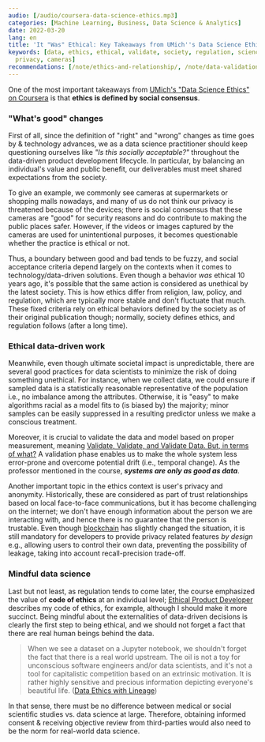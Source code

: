 ```yaml
---
audio: [/audio/coursera-data-science-ethics.mp3]
categories: [Machine Learning, Business, Data Science & Analytics]
date: 2022-03-20
lang: en
title: 'It "Was" Ethical: Key Takeaways from UMich''s Data Science Ethics Course'
keywords: [data, ethics, ethical, validate, society, regulation, science, driven,
  privacy, cameras]
recommendations: [/note/ethics-and-relationship/, /note/data-validation/, /note/airflow-lineage/]
---
```


One of the most important takeaways from [UMich's "Data Science Ethics" on Coursera](https://www.coursera.org/learn/data-science-ethics/) is that **ethics is defined by social consensus**.

### "What's good" changes

First of all, since the definition of "right" and "wrong" changes as time goes by & technology advances, we as a data science practitioner should keep questioning ourselves like *"Is this socially acceptable?"* throughout the data-driven product development lifecycle. In particular, by balancing an individual's value and public benefit, our deliverables must meet shared expectations from the society.

To give an example, we commonly see cameras at supermarkets or shopping malls nowadays, and many of us do not think our privacy is threatened because of the devices; there is social consensus that these cameras are "good" for security reasons and do contribute to making the public places safer. However, if the videos or images captured by the cameras are used for unintentional purposes, it becomes questionable whether the practice is ethical or not.

Thus, a boundary between good and bad tends to be fuzzy, and social acceptance criteria depend largely on the contexts when it comes to technology/data-driven solutions. Even though a behavior *was* ethical 10 years ago, it's possible that the same action is considered as unethical by the latest society. This is how ethics differ from religion, law, policy, and regulation, which are typically more stable and don't fluctuate that much. These fixed criteria rely on ethical behaviors defined by the society as of their original publication though; normally, society defines ethics, and regulation follows (after a long time).

### Ethical data-driven work

Meanwhile, even though ultimate societal impact is unpredictable, there are several good practices for data scientists to minimize the risk of doing something unethical. For instance, when we collect data, we could ensure if sampled data is a statistically reasonable representative of the population i.e., no imbalance among the attributes. Otherwise, it is "easy" to make algorithms racial as a model fits to (is biased by) the majority; minor samples can be easily suppressed in a resulting predictor unless we make a conscious treatment.

Moreover, it is crucial to validate the data and model based on proper measurement, meaning [Validate, Validate, and Validate Data. But, in terms of what?](/note/data-validation/) A validation phase enables us to make the whole system less error-prone and overcome potential drift (i.e., temporal change). As the professor mentioned in the course, ***systems are only as good as data***.

Another important topic in the ethics context is user's privacy and anonymity. Historically, these are considered as part of trust relationships based on local face-to-face communications, but it has become challenging on the internet; we don't have enough information about the person we are interacting with, and hence there is no guarantee that the person is trustable. Even though [blockchain](/note/coursera-blockchain-specialization/) has slightly changed the situation, it is still mandatory for developers to provide privacy related features *by design* e.g., allowing users to control their own data, preventing the possibility of leakage, taking into account recall-precision trade-off.

### Mindful data science

Last but not least, as regulation tends to come later, the course emphasized the value of **code of ethics** at an individual level; [Ethical Product Developer
](/note/ethical-product-developer/) describes my code of ethics, for example, although I should make it more succinct. Being mindful about the externalities of data-driven decisions is clearly the first step to being ethical, and we should not forget a fact that there are real human beings behind the data.

> When we see a dataset on a Jupyter notebook, we shouldn't forget the fact that there is a real world upstream. The oil is not a toy for unconscious software engineers and/or data scientists, and it's not a tool for capitalistic competition based on an extrinsic motivation. It is rather highly sensitive and precious information depicting everyone's beautiful life. ([Data Ethics with Lineage](/note/airflow-lineage/))

In that sense, there must be no difference between medical or social scientific studies vs. data science at large. Therefore, obtaining informed consent & receiving objective review from third-parties would also need to be the norm for real-world data science.



